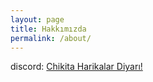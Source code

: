 ```yaml
---
layout: page
title: Hakkımızda
permalink: /about/
---
```


discord: [Chikita Harikalar Diyarı!](https://discord.gg/zr4FegdbcB)